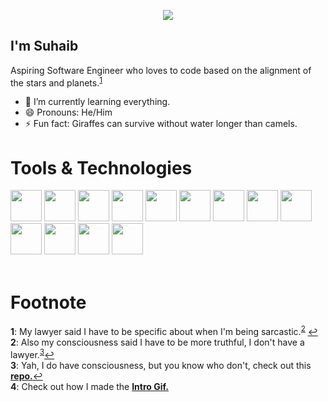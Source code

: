 <p align="center">
  <img src="https://github.com/knightfury16/knightfury16/blob/main/IntroGifUpdated.gif" />
</p>


## I'm Suhaib

Aspiring Software Engineer who loves to code based on the alignment of the stars and planets.<sup id ="a1">[1](#ft1)</sup>

- 🌱 I’m currently learning everything.
- 😄 Pronouns: He/Him
- ⚡ Fun fact: Giraffes can survive without water longer than camels.


# Tools & Technologies
<span>
<img src="https://github.com/yurijserrano/Github-Profile-Readme-Logos/blob/master/programming%20languages/c.svg" width = "50">
<img src="https://github.com/yurijserrano/Github-Profile-Readme-Logos/blob/master/programming%20languages/c%2B%2B.svg" width = "50">
<img src="https://github.com/yurijserrano/Github-Profile-Readme-Logos/blob/master/programming%20languages/c%23.svg" width = "50">
<img src="https://github.com/yurijserrano/Github-Profile-Readme-Logos/blob/master/programming%20languages/python.svg" width = "50">
  
<img src="https://github.com/yurijserrano/Github-Profile-Readme-Logos/blob/master/programming%20languages/java.svg" width = "50">
<img src="https://github.com/yurijserrano/Github-Profile-Readme-Logos/blob/master/programming%20languages/javascript.svg" width = "50">
<img src="https://github.com/yurijserrano/Github-Profile-Readme-Logos/blob/master/frameworks/nodejs.svg" width = "50">
<img src="https://github.com/yurijserrano/Github-Profile-Readme-Logos/blob/master/frameworks/react.svg" width = "50">
<img src="https://github.com/yurijserrano/Github-Profile-Readme-Logos/blob/master/text%20editors/sublime.svg" width = "50">
<img src="https://github.com/yurijserrano/Github-Profile-Readme-Logos/blob/master/cloud/firebase.svg" width = "50">
<img src="https://camo.githubusercontent.com/64ebc39fb026d0b8f50521a7cb62c0945c4372af45a85bb0fcf4ee305882fc78/68747470733a2f2f626c696e6465646379636c6f70732e6e656f6369746965732e6f72672f70356a732d69636f6e732f70352d73712d726576657273652d66696c6c65642e706e67" width = "50">
<img src="https://github.com/yurijserrano/Github-Profile-Readme-Logos/blob/master/others/git.svg" width = "50">
<img src="https://upload.wikimedia.org/wikipedia/commons/archive/7/79/20160727073232%21Unity_logo.svg" width = "50">
  
  
</span>



<br>
<br>



# Footnote

<b id="ft1">1</b>: My lawyer said I have to be specific about when I'm being sarcastic.<sup id ="a2">[2](#ft2)</sup> [↩](#a1)<br>
<b id="ft2">2</b>: Also my consciousness said I have to be more truthful, I don't have a lawyer.<sup id ="a3">[3](#ft3)</sup>[↩](#a3)<br>
<b id="ft3">3</b>: Yah, I do have consciousness, but you know who don't, check out this [**repo.**](https://github.com/knightfury16/Game-of-life-with-p5.js-library)[↩](#a3)<br>
<b id="ft4">4</b>: Check out how I made the [**Intro Gif.**](https://github.com/knightfury16/Text-steer)<br>



